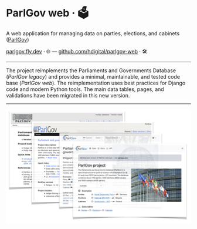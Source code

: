 # ParlGov web · 🗳️

A web application for managing data on parties, elections, and cabinets
([ParlGov](https://parlgov.org/))

[parlgov.fly.dev](https://parlgov.fly.dev/) · 🌐
— [github.com/hdigital/parlgov-web](https://github.com/hdigital/parlgov-web) · 🛠️

---

The project reimplements the Parliaments and Governments Database (_ParlGov
legacy_) and provides a minimal, maintainable, and tested code base (_ParlGov
web_). The reimplementation uses best practices for Django code and modern Python
tools. The main data tables, pages, and validations have been migrated in this
new version.

---

![ParlGov web 2007–2024](./assets/parlgov-web.png)
